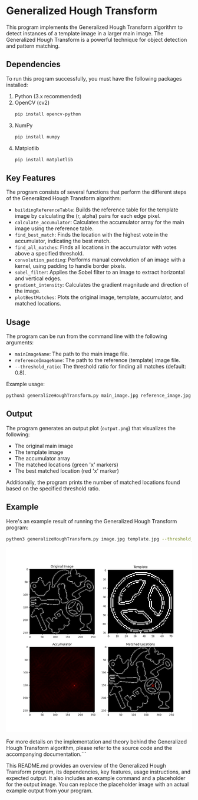 # Generalized Hough Transform

This program implements the Generalized Hough Transform algorithm to detect instances of a template image in a larger main image. The Generalized Hough Transform is a powerful technique for object detection and pattern matching.

## Dependencies

To run this program successfully, you must have the following packages installed:

1. Python (3.x recommended)
2. OpenCV (cv2)
   ```bash
   pip install opencv-python
   ```
3. NumPy
   ```bash
   pip install numpy
   ```
4. Matplotlib
   ```bash
   pip install matplotlib
   ```

## Key Features

The program consists of several functions that perform the different steps of the Generalized Hough Transform algorithm:

- `buildingReferenceTable`: Builds the reference table for the template image by calculating the (r, alpha) pairs for each edge pixel.
- `calculate_accumulator`: Calculates the accumulator array for the main image using the reference table.
- `find_best_match`: Finds the location with the highest vote in the accumulator, indicating the best match.
- `find_all_matches`: Finds all locations in the accumulator with votes above a specified threshold.
- `convolution_padding`: Performs manual convolution of an image with a kernel, using padding to handle border pixels.
- `sobel_filter`: Applies the Sobel filter to an image to extract horizontal and vertical edges.
- `gradient_intensity`: Calculates the gradient magnitude and direction of the image.
- `plotBestMatches`: Plots the original image, template, accumulator, and matched locations.

## Usage

The program can be run from the command line with the following arguments:

- `mainImageName`: The path to the main image file.
- `referenceImageName`: The path to the reference (template) image file.
- `--threshold_ratio`: The threshold ratio for finding all matches (default: 0.8).

Example usage:

```bash
python3 generalizeHoughTransform.py main_image.jpg reference_image.jpg --threshold_ratio 0.8
```

## Output

The program generates an output plot (`output.png`) that visualizes the following:

- The original main image
- The template image
- The accumulator array
- The matched locations (green 'x' markers)
- The best matched location (red 'x' marker)

Additionally, the program prints the number of matched locations found based on the specified threshold ratio.

## Example

Here's an example result of running the Generalized Hough Transform program:

```bash
python3 generalizeHoughTransform.py image.jpg template.jpg --threshold_ratio 0.9
```


![Alt text](output_image/output.png)

For more details on the implementation and theory behind the Generalized Hough Transform algorithm, please refer to the source code and the accompanying documentation.```

This README.md provides an overview of the Generalized Hough Transform program, its dependencies, key features, usage instructions, and expected output. It also includes an example command and a placeholder for the output image. You can replace the placeholder image with an actual example output from your program.
